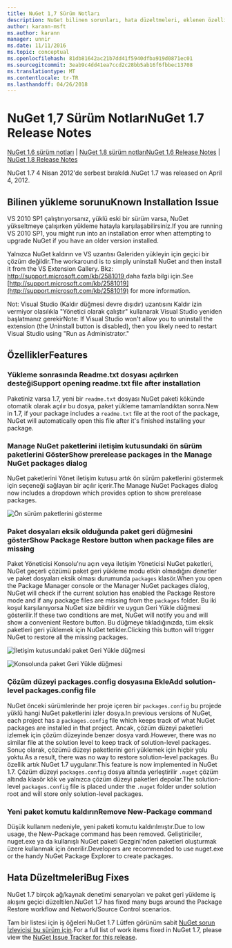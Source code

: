 ```yaml
---
title: NuGet 1,7 Sürüm Notları
description: NuGet bilinen sorunları, hata düzeltmeleri, eklenen özellikleri ve dcr dahil olmak üzere 1.7 için sürüm notları.
author: karann-msft
ms.author: karann
manager: unnir
ms.date: 11/11/2016
ms.topic: conceptual
ms.openlocfilehash: 81db81642ac21b7dd41f5940dfba919d0871ec01
ms.sourcegitcommit: 3eab9c4dd41ea7ccd2c28bb5ab16f6fbbec13708
ms.translationtype: MT
ms.contentlocale: tr-TR
ms.lasthandoff: 04/26/2018
---
```

# <a name="nuget-17-release-notes"></a><span data-ttu-id="567ee-103">NuGet 1,7 Sürüm Notları</span><span class="sxs-lookup"><span data-stu-id="567ee-103">NuGet 1.7 Release Notes</span></span>

<span data-ttu-id="567ee-104">[NuGet 1.6 sürüm notları](../release-notes/nuget-1.6.md) | [NuGet 1.8 sürüm notları](../release-notes/nuget-1.8.md)</span><span class="sxs-lookup"><span data-stu-id="567ee-104">[NuGet 1.6 Release Notes](../release-notes/nuget-1.6.md) | [NuGet 1.8 Release Notes](../release-notes/nuget-1.8.md)</span></span>

<span data-ttu-id="567ee-105">NuGet 1.7 4 Nisan 2012'de serbest bırakıldı.</span><span class="sxs-lookup"><span data-stu-id="567ee-105">NuGet 1.7 was released on April 4, 2012.</span></span>

## <a name="known-installation-issue"></a><span data-ttu-id="567ee-106">Bilinen yükleme sorunu</span><span class="sxs-lookup"><span data-stu-id="567ee-106">Known Installation Issue</span></span>
<span data-ttu-id="567ee-107">VS 2010 SP1 çalıştırıyorsanız, yüklü eski bir sürüm varsa, NuGet yükseltmeye çalışırken yükleme hatayla karşılaşabilirsiniz.</span><span class="sxs-lookup"><span data-stu-id="567ee-107">If you are running VS 2010 SP1, you might run into an installation error when attempting to upgrade NuGet if you have an older version installed.</span></span>

<span data-ttu-id="567ee-108">Yalnızca NuGet kaldırın ve VS uzantısı Galeriden yükleyin için geçici bir çözüm değildir.</span><span class="sxs-lookup"><span data-stu-id="567ee-108">The workaround is to simply uninstall NuGet and then install it from the VS Extension Gallery.</span></span>  <span data-ttu-id="567ee-109">Bkz: [ http://support.microsoft.com/kb/2581019 ](http://support.microsoft.com/kb/2581019) daha fazla bilgi için.</span><span class="sxs-lookup"><span data-stu-id="567ee-109">See [http://support.microsoft.com/kb/2581019](http://support.microsoft.com/kb/2581019) for more information.</span></span>

<span data-ttu-id="567ee-110">Not: Visual Studio (Kaldır düğmesi devre dışıdır) uzantısını Kaldır izin vermiyor olasılıkla "Yönetici olarak çalıştır" kullanarak Visual Studio yeniden başlatmanız gerekir</span><span class="sxs-lookup"><span data-stu-id="567ee-110">Note: If Visual Studio won't allow you to uninstall the extension (the Uninstall button is disabled), then you likely need to restart Visual Studio using "Run as Administrator."</span></span>

## <a name="features"></a><span data-ttu-id="567ee-111">Özellikler</span><span class="sxs-lookup"><span data-stu-id="567ee-111">Features</span></span>

### <a name="support-opening-readmetxt-file-after-installation"></a><span data-ttu-id="567ee-112">Yükleme sonrasında Readme.txt dosyası açılırken desteği</span><span class="sxs-lookup"><span data-stu-id="567ee-112">Support opening readme.txt file after installation</span></span>
<span data-ttu-id="567ee-113">Paketiniz varsa 1.7, yeni bir `readme.txt` dosyası NuGet paketi kökünde otomatik olarak açılır bu dosya, paket yükleme tamamlandıktan sonra.</span><span class="sxs-lookup"><span data-stu-id="567ee-113">New in 1.7, if your package includes a `readme.txt` file at the root of the package, NuGet will automatically open this file after it's finished installing your package.</span></span>

### <a name="show-prerelease-packages-in-the-manage-nuget-packages-dialog"></a><span data-ttu-id="567ee-114">Manage NuGet paketlerini iletişim kutusundaki ön sürüm paketlerini Göster</span><span class="sxs-lookup"><span data-stu-id="567ee-114">Show prerelease packages in the Manage NuGet packages dialog</span></span>
<span data-ttu-id="567ee-115">NuGet paketlerini Yönet iletişim kutusu artık ön sürüm paketlerini göstermek için seçeneği sağlayan bir açılır içerir.</span><span class="sxs-lookup"><span data-stu-id="567ee-115">The Manage NuGet Packages dialog now includes a dropdown which provides option to show prerelease packages.</span></span>

![Ön sürüm paketlerini gösterme](./media/prerelease-dropdown.png)

### <a name="show-package-restore-button-when-package-files-are-missing"></a><span data-ttu-id="567ee-117">Paket dosyaları eksik olduğunda paket geri düğmesini göster</span><span class="sxs-lookup"><span data-stu-id="567ee-117">Show Package Restore button when package files are missing</span></span>
<span data-ttu-id="567ee-118">Paket Yöneticisi Konsolu'nu açın veya iletişim Yöneticisi NuGet paketleri, NuGet geçerli çözümü paket geri yükleme modu etkin olmadığını denetler ve paket dosyaları eksik olması durumunda `packages` klasör.</span><span class="sxs-lookup"><span data-stu-id="567ee-118">When you open the Package Manager console or the Manager NuGet packages dialog, NuGet will check if the current solution has enabled the Package Restore mode and if any package files are missing from the `packages` folder.</span></span> <span data-ttu-id="567ee-119">Bu iki koşul karşılanıyorsa NuGet size bildirir ve uygun Geri Yükle düğmesi gösterilir.</span><span class="sxs-lookup"><span data-stu-id="567ee-119">If these two conditions are met, NuGet will notify you and will show a convenient Restore button.</span></span> <span data-ttu-id="567ee-120">Bu düğmeye tıkladığınızda, tüm eksik paketleri geri yüklemek için NuGet tetikler.</span><span class="sxs-lookup"><span data-stu-id="567ee-120">Clicking this button will trigger NuGet to restore all the missing packages.</span></span>

![İletişim kutusundaki paket Geri Yükle düğmesi](./media/packagerestore-dialog.png)

![Konsolunda paket Geri Yükle düğmesi](./media/packagerestore-console.png)

### <a name="add-solution-level-packagesconfig-file"></a><span data-ttu-id="567ee-123">Çözüm düzeyi packages.config dosyasına Ekle</span><span class="sxs-lookup"><span data-stu-id="567ee-123">Add solution-level packages.config file</span></span>
<span data-ttu-id="567ee-124">NuGet önceki sürümlerinde her proje içeren bir `packages.config` bu projede yüklü hangi NuGet paketlerini izler dosya.</span><span class="sxs-lookup"><span data-stu-id="567ee-124">In previous versions of NuGet, each project has a `packages.config` file which keeps track of what NuGet packages are installed in that project.</span></span> <span data-ttu-id="567ee-125">Ancak, çözüm düzeyi paketleri izlemek için çözüm düzeyinde benzer dosya vardı.</span><span class="sxs-lookup"><span data-stu-id="567ee-125">However, there was no similar file at the solution level to keep track of solution-level packages.</span></span> <span data-ttu-id="567ee-126">Sonuç olarak, çözümü düzeyi paketlerini geri yüklemek için hiçbir yolu yoktu.</span><span class="sxs-lookup"><span data-stu-id="567ee-126">As a result, there was no way to restore solution-level packages.</span></span>
<span data-ttu-id="567ee-127">Bu özellik artık NuGet 1.7 uygulanır.</span><span class="sxs-lookup"><span data-stu-id="567ee-127">This feature is now implemented in NuGet 1.7.</span></span> <span data-ttu-id="567ee-128">Çözüm düzeyi `packages.config` dosya altında yerleştirilir `.nuget` çözüm altında klasör kök ve yalnızca çözüm düzeyi paketleri depolar.</span><span class="sxs-lookup"><span data-stu-id="567ee-128">The solution-level `packages.config` file is placed under the `.nuget` folder under solution root and will store only solution-level packages.</span></span>

### <a name="remove-new-package-command"></a><span data-ttu-id="567ee-129">Yeni paket komutu kaldırın</span><span class="sxs-lookup"><span data-stu-id="567ee-129">Remove New-Package command</span></span>
<span data-ttu-id="567ee-130">Düşük kullanım nedeniyle, yeni paketi komutu kaldırılmıştır.</span><span class="sxs-lookup"><span data-stu-id="567ee-130">Due to low usage, the New-Package command has been removed.</span></span> <span data-ttu-id="567ee-131">Geliştiriciler, nuget.exe ya da kullanışlı NuGet paketi Gezgini'nden paketleri oluşturmak üzere kullanmak için önerilir.</span><span class="sxs-lookup"><span data-stu-id="567ee-131">Developers are recommended to use nuget.exe or the handy NuGet Package Explorer to create packages.</span></span>

## <a name="bug-fixes"></a><span data-ttu-id="567ee-132">Hata Düzeltmeleri</span><span class="sxs-lookup"><span data-stu-id="567ee-132">Bug Fixes</span></span>
<span data-ttu-id="567ee-133">NuGet 1.7 birçok ağ/kaynak denetimi senaryoları ve paket geri yükleme iş akışını geçici düzeltilen.</span><span class="sxs-lookup"><span data-stu-id="567ee-133">NuGet 1.7 has fixed many bugs around the Package Restore workflow and Network/Source Control scenarios.</span></span>

<span data-ttu-id="567ee-134">Tam bir listesi için iş öğeleri NuGet 1.7 Lütfen görünüm sabit [NuGet sorun İzleyicisi bu sürüm için](http://nuget.codeplex.com/workitem/list/advanced?keyword=&status=Closed&type=All&priority=All&release=NuGet%201.7&assignedTo=All&component=All&sortField=Votes&sortDirection=Descending&page=0).</span><span class="sxs-lookup"><span data-stu-id="567ee-134">For a full list of work items fixed in NuGet 1.7, please view the [NuGet Issue Tracker for this release](http://nuget.codeplex.com/workitem/list/advanced?keyword=&status=Closed&type=All&priority=All&release=NuGet%201.7&assignedTo=All&component=All&sortField=Votes&sortDirection=Descending&page=0).</span></span>
